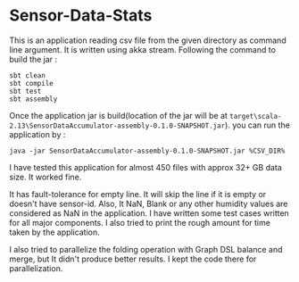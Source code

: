 # Sensor-Data-Stats

This is an application reading csv file from the given directory as command line argument. It is written using akka stream. Following the command to build the jar : 

```
sbt clean
sbt compile
sbt test
sbt assembly
```

Once the application jar is build(location of the jar will be at ```target\scala-2.13\SensorDataAccumulator-assembly-0.1.0-SNAPSHOT.jar```). you can run the application by :

```java -jar SensorDataAccumulator-assembly-0.1.0-SNAPSHOT.jar %CSV_DIR%```

I have tested this application for almost 450 files with approx 32+ GB data size. It worked fine.

It has fault-tolerance for empty line. It will skip the line if it is empty or doesn't have sensor-id. Also, It NaN, Blank or any other humidity values are considered as NaN in the application. I have written some test cases written for all major components. I also tried to print the rough amount for time taken by the application. 

I also tried to parallelize the folding operation with Graph DSL balance and merge, but It didn't produce better results. I kept the code there for parallelization.
